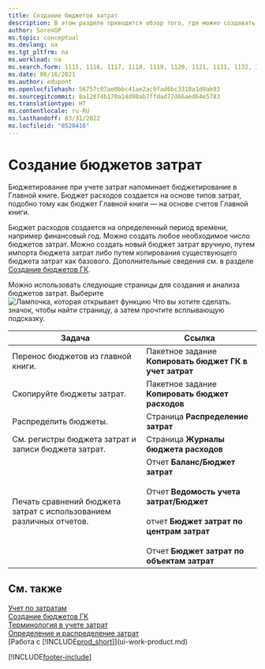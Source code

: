 ```yaml
---
title: Создание бюджетов затрат
description: В этом разделе приводится обзор того, где можно создавать и анализировать бюджеты затрат. Бюджетирование при учете затрат напоминает бюджетирование в Главной книге.
author: SorenGP
ms.topic: conceptual
ms.devlang: na
ms.tgt_pltfrm: na
ms.workload: na
ms.search.form: 1115, 1116, 1117, 1118, 1119, 1120, 1121, 1131, 1132, 1133
ms.date: 06/16/2021
ms.author: edupont
ms.openlocfilehash: 56757c07ae0bbc41ae2ac9fad6bc3318a1d0ab93
ms.sourcegitcommit: 8a12074b170a14d98ab7ffdad77d66aed64e5783
ms.translationtype: HT
ms.contentlocale: ru-RU
ms.lasthandoff: 03/31/2022
ms.locfileid: "8520416"
---
```

# <a name="creating-cost-budgets"></a>Создание бюджетов затрат

Бюджетирование при учете затрат напоминает бюджетирование в Главной книге. Бюджет расходов создается на основе типов затрат, подобно тому как бюджет Главной книги — на основе счетов Главной книги.  

Бюджет расходов создается на определенный период времени, например финансовый год. Можно создать любое необходимое число бюджетов затрат. Можно создать новый бюджет затрат вручную, путем импорта бюджета затрат либо путем копирования существующего бюджета затрат как базового. Дополнительные сведения см. в разделе [Создание бюджетов ГК](finance-how-create-budgets.md).

Можно использовать следующие страницы для создания и анализа бюджетов затрат. Выберите ![Лампочка, которая открывает функцию Что вы хотите сделать.](media/ui-search/search_small.png "Что вы хотите сделать") значок, чтобы найти страницу, а затем прочтите всплывающую подсказку.

|Задача|Ссылка|  
|--------|---------|  
|Перенос бюджетов из главной книги.|Пакетное задание **Копировать бюджет ГК в учет затрат**|  
|Скопируйте бюджеты затрат.|Пакетное задание **Копировать бюджет расходов**|  
|Распределить бюджеты.|Страница **Распределение затрат**|  
|См. регистры бюджета затрат и записи бюджета затрат.|Страница **Журналы бюджета расходов**|  
|Печать сравнений бюджета затрат с использованием различных отчетов.|Отчет **Баланс/Бюджет затрат**<br /><br /> Отчет **Ведомость учета затрат/Бюджет**<br /><br /> отчет **Бюджет затрат по центрам затрат**<br /><br /> Отчет **Бюджет затрат по объектам затрат**|  

## <a name="see-also"></a>См. также

[Учет по затратам](finance-manage-cost-accounting.md)  
[Создание бюджетов ГК](finance-how-create-budgets.md)  
[Терминология в учете затрат](finance-terminology-in-cost-accounting.md)   
[Определение и распределение затрат](finance-define-and-allocate-costs.md)  
[Работа с [!INCLUDE[prod_short](includes/prod_short.md)]](ui-work-product.md)


[!INCLUDE[footer-include](includes/footer-banner.md)]